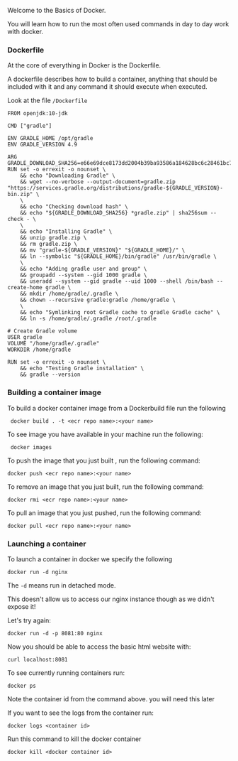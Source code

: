 Welcome to the Basics of Docker.

You will learn how to run the most often used commands in day to day work with docker.


### Dockerfile

At the core of everything in Docker is the Dockerfile.

A dockerfile describes how to build a container, anything that should be included with it and any command it should execute when executed.

Look at the file `/Dockerfile`


```
FROM openjdk:10-jdk

CMD ["gradle"]

ENV GRADLE_HOME /opt/gradle
ENV GRADLE_VERSION 4.9

ARG GRADLE_DOWNLOAD_SHA256=e66e69dce8173dd2004b39ba93586a184628bc6c28461bc771d6835f7f9b0d28
RUN set -o errexit -o nounset \
	&& echo "Downloading Gradle" \
	&& wget --no-verbose --output-document=gradle.zip "https://services.gradle.org/distributions/gradle-${GRADLE_VERSION}-bin.zip" \
	\
	&& echo "Checking download hash" \
	&& echo "${GRADLE_DOWNLOAD_SHA256} *gradle.zip" | sha256sum --check - \
	\
	&& echo "Installing Gradle" \
	&& unzip gradle.zip \
	&& rm gradle.zip \
	&& mv "gradle-${GRADLE_VERSION}" "${GRADLE_HOME}/" \
	&& ln --symbolic "${GRADLE_HOME}/bin/gradle" /usr/bin/gradle \
	\
	&& echo "Adding gradle user and group" \
	&& groupadd --system --gid 1000 gradle \
	&& useradd --system --gid gradle --uid 1000 --shell /bin/bash --create-home gradle \
	&& mkdir /home/gradle/.gradle \
	&& chown --recursive gradle:gradle /home/gradle \
	\
	&& echo "Symlinking root Gradle cache to gradle Gradle cache" \
	&& ln -s /home/gradle/.gradle /root/.gradle

# Create Gradle volume
USER gradle
VOLUME "/home/gradle/.gradle"
WORKDIR /home/gradle

RUN set -o errexit -o nounset \
	&& echo "Testing Gradle installation" \
	&& gradle --version

```
### Building a container image

To build a docker container image from a Dockerbuild file run the following

` docker build . -t <ecr repo name>:<your name>`

To see image you have available in your machine run the following:

` docker images`


To push the image that you just built , run the following command:

`docker push <ecr repo name>:<your name>`

To remove an image that you just built, run the following command:

`docker rmi <ecr repo name>:<your name>`


To pull an image that you just pushed, run the following command:

`docker pull <ecr repo name>:<your name>`


### Launching a container

To launch a container in docker we specify the following

`docker run -d nginx`

The `-d` means run in detached mode.

This doesn't allow us to access our nginx instance though as we didn't expose it!

Let's try again:

`docker run -d -p 8081:80 nginx`

Now you should be able to access the basic html website with:

`curl localhost:8081`


To see currently running containers run:

`docker ps`

Note the container id from the command above. you will need this later

If you want to see the logs from the container run:

`docker logs <container id>` 


Run this command to kill the docker container

`docker kill <docker container id>`
 





